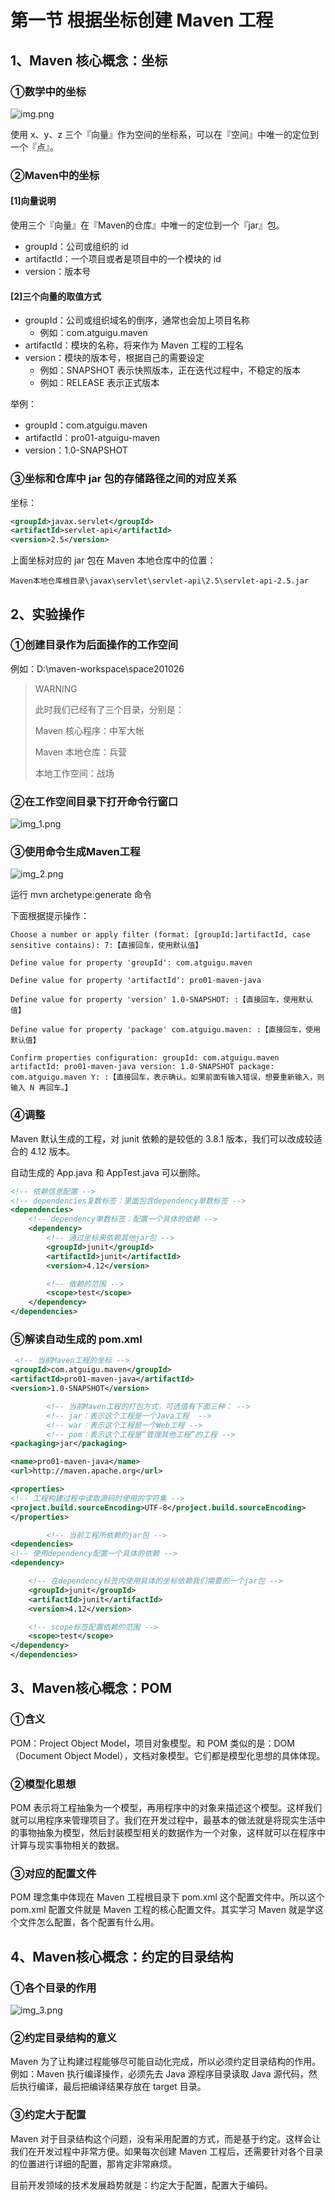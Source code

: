 # 第一节 根据坐标创建 Maven 工程

## 1、Maven 核心概念：坐标

### ①数学中的坐标

![img.png](picture/img.png)

使用 x、y、z 三个『向量』作为空间的坐标系，可以在『空间』中唯一的定位到一个『点』。

### ②Maven中的坐标

#### [1]向量说明

使用三个『向量』在『Maven的仓库』中唯一的定位到一个『jar』包。

* groupId：公司或组织的 id
* artifactId：一个项目或者是项目中的一个模块的 id
* version：版本号

#### [2]三个向量的取值方式

* groupId：公司或组织域名的倒序，通常也会加上项目名称
  - 例如：com.atguigu.maven
* artifactId：模块的名称，将来作为 Maven 工程的工程名
* version：模块的版本号，根据自己的需要设定
  - 例如：SNAPSHOT 表示快照版本，正在迭代过程中，不稳定的版本
  - 例如：RELEASE 表示正式版本
  
举例：

* groupId：com.atguigu.maven
* artifactId：pro01-atguigu-maven
* version：1.0-SNAPSHOT

### ③坐标和仓库中 jar 包的存储路径之间的对应关系

坐标：

```xml
<groupId>javax.servlet</groupId>
<artifactId>servlet-api</artifactId>
<version>2.5</version>
```

上面坐标对应的 jar 包在 Maven 本地仓库中的位置：

```text
Maven本地仓库根目录\javax\servlet\servlet-api\2.5\servlet-api-2.5.jar
```

## 2、实验操作

### ①创建目录作为后面操作的工作空间

例如：D:\maven-workspace\space201026

> WARNING
>
> 此时我们已经有了三个目录，分别是：
>
> Maven 核心程序：中军大帐
> 
> Maven 本地仓库：兵营
> 
> 本地工作空间：战场

### ②在工作空间目录下打开命令行窗口

![img_1.png](picture/img_1.png)

### ③使用命令生成Maven工程

![img_2.png](picture/img_2.png)

运行 mvn archetype:generate 命令

下面根据提示操作：

```text
Choose a number or apply filter (format: [groupId:]artifactId, case sensitive contains): 7:【直接回车，使用默认值】

Define value for property 'groupId': com.atguigu.maven

Define value for property 'artifactId': pro01-maven-java

Define value for property 'version' 1.0-SNAPSHOT: :【直接回车，使用默认值】

Define value for property 'package' com.atguigu.maven: :【直接回车，使用默认值】

Confirm properties configuration: groupId: com.atguigu.maven artifactId: pro01-maven-java version: 1.0-SNAPSHOT package: com.atguigu.maven Y: :【直接回车，表示确认。如果前面有输入错误，想要重新输入，则输入 N 再回车。】
```

### ④调整

Maven 默认生成的工程，对 junit 依赖的是较低的 3.8.1 版本，我们可以改成较适合的 4.12 版本。

自动生成的 App.java 和 AppTest.java 可以删除。

```xml
<!-- 依赖信息配置 -->
<!-- dependencies复数标签：里面包含dependency单数标签 -->
<dependencies>
    <!-- dependency单数标签：配置一个具体的依赖 -->
    <dependency>
        <!-- 通过坐标来依赖其他jar包 -->
        <groupId>junit</groupId>
        <artifactId>junit</artifactId>
        <version>4.12</version>

        <!-- 依赖的范围 -->
        <scope>test</scope>
    </dependency>
</dependencies>
```

### ⑤解读自动生成的 pom.xml

```xml
 <!-- 当前Maven工程的坐标 -->
<groupId>com.atguigu.maven</groupId>
<artifactId>pro01-maven-java</artifactId>
<version>1.0-SNAPSHOT</version>

        <!-- 当前Maven工程的打包方式，可选值有下面三种： -->
        <!-- jar：表示这个工程是一个Java工程  -->
        <!-- war：表示这个工程是一个Web工程 -->
        <!-- pom：表示这个工程是“管理其他工程”的工程 -->
<packaging>jar</packaging>

<name>pro01-maven-java</name>
<url>http://maven.apache.org</url>

<properties>
<!-- 工程构建过程中读取源码时使用的字符集 -->
<project.build.sourceEncoding>UTF-8</project.build.sourceEncoding>
</properties>

        <!-- 当前工程所依赖的jar包 -->
<dependencies>
<!-- 使用dependency配置一个具体的依赖 -->
<dependency>

    <!-- 在dependency标签内使用具体的坐标依赖我们需要的一个jar包 -->
    <groupId>junit</groupId>
    <artifactId>junit</artifactId>
    <version>4.12</version>

    <!-- scope标签配置依赖的范围 -->
    <scope>test</scope>
</dependency>
</dependencies>
```

## 3、Maven核心概念：POM

### ①含义

POM：Project Object Model，项目对象模型。和 POM 类似的是：DOM（Document Object Model），文档对象模型。它们都是模型化思想的具体体现。

### ②模型化思想

POM 表示将工程抽象为一个模型，再用程序中的对象来描述这个模型。这样我们就可以用程序来管理项目了。我们在开发过程中，最基本的做法就是将现实生活中的事物抽象为模型，然后封装模型相关的数据作为一个对象，这样就可以在程序中计算与现实事物相关的数据。

### ③对应的配置文件

POM 理念集中体现在 Maven 工程根目录下 pom.xml 这个配置文件中。所以这个 pom.xml 配置文件就是 Maven 工程的核心配置文件。其实学习 Maven 就是学这个文件怎么配置，各个配置有什么用。

## 4、Maven核心概念：约定的目录结构

### ①各个目录的作用

![img_3.png](picture/img_3.png)

### ②约定目录结构的意义

Maven 为了让构建过程能够尽可能自动化完成，所以必须约定目录结构的作用。例如：Maven 执行编译操作，必须先去 Java 源程序目录读取 Java 源代码，然后执行编译，最后把编译结果存放在 target 目录。

### ③约定大于配置

Maven 对于目录结构这个问题，没有采用配置的方式，而是基于约定。这样会让我们在开发过程中非常方便。如果每次创建 Maven 工程后，还需要针对各个目录的位置进行详细的配置，那肯定非常麻烦。

目前开发领域的技术发展趋势就是：约定大于配置，配置大于编码。